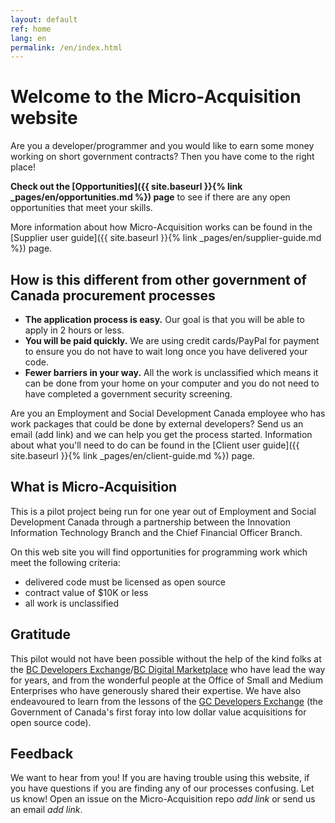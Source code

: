 ```yaml
---
layout: default
ref: home
lang: en
permalink: /en/index.html
---
```


# Welcome to the Micro-Acquisition website

Are you a developer/programmer and you would like to earn some money working on short government contracts?
Then you have come to the right place!

**Check out the [Opportunities]({{ site.baseurl }}{% link _pages/en/opportunities.md %}) page** to see if there are any open opportunities that meet your skills.

More information about how Micro-Acquisition works can be found in the [Supplier user guide]({{ site.baseurl }}{% link _pages/en/supplier-guide.md %}) page.

## How is this different from other government of Canada procurement processes

- **The application process is easy.** Our goal is that you will be able to apply in 2 hours or less.
- **You will be paid quickly.** We are using credit cards/PayPal for payment to ensure you do not have to wait long once you have delivered your code.
- **Fewer barriers in your way.** All the work is unclassified which means it can be done from your home on your computer and you do not need to have completed a government security screening.

Are you an Employment and Social Development Canada employee who has work packages that could be done by external developers?
Send us an email (add link) and we can help you get the process started.
Information about what you'll need to do can be found in the [Client user guide]({{ site.baseurl }}{% link _pages/en/client-guide.md %}) page.

## What is Micro-Acquisition

This is a pilot project being run for one year out of Employment and Social Development Canada through a partnership between the Innovation Information Technology Branch and the Chief Financial Officer Branch.

On this web site you will find opportunities for programming work which meet the following criteria:

- delivered code must be licensed as open source
- contract value of $10K or less
- all work is unclassified

## Gratitude

This pilot would not have been possible without the help of the kind folks at the [BC Developers Exchange](https://bcdevexchange.org/)/[BC Digital Marketplace](https://digital.gov.bc.ca/marketplace) who have lead the way for years, and from the wonderful people at the Office of Small and Medium Enterprises who have generously shared their expertise.
We have also endeavoured to learn from the lessons of the [GC Developers Exchange](https://github.com/canada-ca/devex) (the Government of Canada's first foray into low dollar value acquisitions for open source code).

## Feedback

We want to hear from you!
If you are having trouble using this website, if you have questions if you are finding any of our processes confusing.
Let us know!
Open an issue on the Micro-Acquisition repo *add link* or send us an email *add link*.
